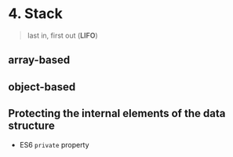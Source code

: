 # 4. Stack

> last in, first out (**LIFO**)

## array-based

## object-based

## Protecting the internal elements of the data structure
- ES6 `private` property